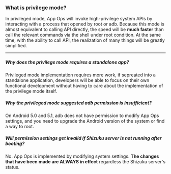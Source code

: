 ### What is privilege mode?

In privileged mode, App Ops will invoke high-privilege system APIs by interacting with a process that opened by root or adb. Because this mode is almost equivalent to calling API directly, the speed will be **much faster** than call the relevant commands via the shell under root condition. At the same time, with the ability to call API, the realization of many things will be greatly simplified.

----------------------------

##### Why does the privilege mode requires a standalone app?

Privileged mode implementation requires more work, if sepreated into a standalone application, developers will be able to focus on their own functional development without having to care about the implementation of the privilege mode itself.

##### Why the privileged mode suggested adb permission is insufficient?

On Android 5.0 and 5.1, adb does not have permission to modify App Ops settings, and you need to upgrade the Android version of the system or find a way to root.

##### Will permission settings get invalid if Shizuku server is not running after booting?

No. App Ops is implemented by modifying system settings. **The changes that have been made are ALWAYS in effect** regardless the Shizuku server's status.